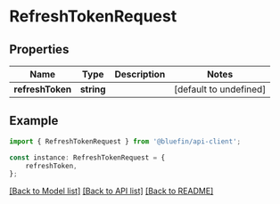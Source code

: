 # RefreshTokenRequest


## Properties

Name | Type | Description | Notes
------------ | ------------- | ------------- | -------------
**refreshToken** | **string** |  | [default to undefined]

## Example

```typescript
import { RefreshTokenRequest } from '@bluefin/api-client';

const instance: RefreshTokenRequest = {
    refreshToken,
};
```

[[Back to Model list]](../README.md#documentation-for-models) [[Back to API list]](../README.md#documentation-for-api-endpoints) [[Back to README]](../README.md)
